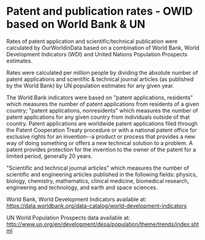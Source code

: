 # Patent and publication rates  - OWID based on World Bank & UN

Rates of patent application and scientific/technical publication were calculated by OurWorldinData based on a combination of World Bank, World Development Indicators (WDI) and United Nations Population Prospects estimates.

Rates were calculated per million people by dividing the absolute number of patent applications and scientific & technical journal articles (as published by the World Bank) by UN population estimates for any given year.

The World Bank indicators were based on "patent applications, residents" which measures the number of patent applications from residents of a given country; "patent applications, nonresidents" which measures the number of patent applications for any given country from individuals outside of that country. Patent applications are worldwide patent applications filed through the Patent Cooperation Treaty procedure or with a national patent office for exclusive rights for an invention--a product or process that provides a new way of doing something or offers a new technical solution to a problem. A patent provides protection for the invention to the owner of the patent for a limited period, generally 20 years.

"Scientific and technical journal articles" which measures the number of scientific and engineering articles published in the following fields: physics, biology, chemistry, mathematics, clinical medicine, biomedical research, engineering and technology, and earth and space sciences.

World Bank, World Development Indicators available at: https://data.worldbank.org/data-catalog/world-development-indicators

UN World Population Prospects data available at: http://www.un.org/en/development/desa/population/theme/trends/index.shtml
